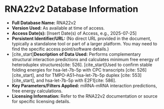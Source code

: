 # RNA22v2 Database Information

* **Full Database Name:** RNA22v2
* **Version Used:** As available at time of access.
* **Access Date(s):** [Insert Date(s) of Access, e.g., 2025-07-25]
* **Persistent Identifier/URL:** (No direct URL provided in the document, typically a standalone tool or part of a larger platform. You may need to find the specific access point/software details.)
* [cite_start]**Description of Data Used:** Performs complementary structural interaction predictions and calculates minimum free energy of heteroduplex structures[cite: 526]. [cite_start]Used to confirm stable folding energies for hsa-let-7b-5p with CPC transcripts [cite: 526][cite_start], and for TMPO-AS1–hsa-let-7b-5p duplex [cite: 553][cite_start], and hsa-let-7b-5p with E2F1[cite: 586].
* **Key Parameters/Filters Applied:** miRNA-mRNA interaction predictions, free energy calculations.
* **Licensing Information:** Refer to the RNA22v2 documentation or source for specific licensing details.

